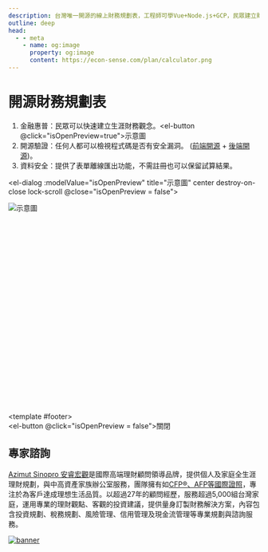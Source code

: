 ```yaml
---
description: 台灣唯一開源的線上財務規劃表，工程師可學Vue+Node.js+GCP，民眾建立財務觀念，並提供回饋意見。
outline: deep
head:
  - - meta
    - name: og:image
      property: og:image
      content: https://econ-sense.com/plan/calculator.png
---
```

<!-- https://vitepress.dev/reference/frontmatter-config#head -->

# 開源財務規劃表

1. 金融惠普：民眾可以快速建立生涯財務觀念。<el-button @click="isOpenPreview=true">示意圖</el-button>
2. 開源驗證：任何人都可以檢視程式碼是否有安全漏洞。 (<a href="https://github.com/Chuiantw1212/econ-sense-vitepress" target="_blank">前端開源</a> + <a href="https://github.com/Chuiantw1212/econ-sense-ap-hyper-express" target="_blank">後端開源</a>)。
3. 資料安全：提供了表單離線匯出功能，不需註冊也可以保留試算結果。


<el-dialog :modelValue="isOpenPreview" title="示意圖" center destroy-on-close lock-scroll
    @close="isOpenPreview = false">
    <div class="preview__div">
      <img src="https://storage.googleapis.com/public.econ-sense.com/finance/plan/%E7%A4%BA%E6%84%8F%E5%9C%96.webp" alt="示意圖"></img>
    </div>
    <template #footer>
      <div class="dialog-footer">
        <el-button @click="isOpenPreview = false">關閉</el-button>
      </div>
    </template>
</el-dialog>

<Calculator></Calculator>

## 專家諮詢

<a href="https://www.azsinopro.com.tw/reservation/" target="_blank">Azimut Sinopro 安睿宏觀</a>是國際高端理財顧問領導品牌，提供個人及家庭全生涯理財規劃，與中高資產家族辦公室服務，團隊擁有如<a href="https://www.fpat.org.tw/Certification/List" target="_blank">CFP®、AFP等國際證照</a>，專注於為客戶達成理想生活品質。以超過27年的顧問經歷，服務超過5,000組台灣家庭，運用專業的理財觀點、客觀的投資建議，提供量身訂製財務解決方案，內容包含投資規劃、稅務規劃、風險管理、信用管理及現金流管理等專業規劃與諮詢服務。

<a href="https://www.azsinopro.com.tw/reservation/" target="_blank">
  <img src="/plan/Group175.png" alt=banner>
</a>

<script setup>
import { ref } from 'vue'
import Calculator from './components/calculator/index.vue'
const isOpenPreview = ref(false)
</script>
<style lang=scss scoped>
.preview__div {
  height: 420px;
  overflow-y: auto;
}
</style>

